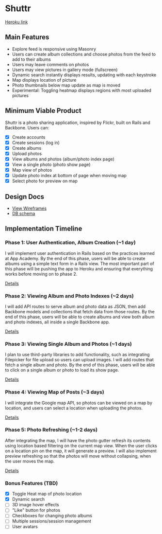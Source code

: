 # Shuttr

[Heroku link][heroku]

[heroku]: http://shuttr-app.herokuapp.com

## Main Features
- Explore feed is responsive using Masonry
- Users can create album collections and choose photos from the feed to add to their albums
- Users may leave comments on photos
- Users may view pictures in gallery mode (fullscreen)
- Dynamic search instantly displays results, updating with each keystroke
- Map displays location of picture
- Photo thumbnails below map update as map is moved
- Experimental: Toggling heatmap displays regions with most uploaded pictures


## Minimum Viable Product
Shuttr is a photo sharing application, inspired by Flickr, built on Rails and Backbone. Users can:
<!-- This is a Markdown checklist. Use it to keep track of your progress! -->

- [x] Create accounts
- [x] Create sessions (log in)
- [x] Create albums
- [x] Upload photos
- [x] View albums and photos (album/photo index page)
- [x] View a single photo (photo show page)
- [x] Map view of photos
- [x] Update photo index at bottom of page when moving map
- [x] Select photo for preview on map

## Design Docs
* [View Wireframes][views]
* [DB schema][schema]

[views]: ./docs/views.md
[schema]: ./docs/schema.md

## Implementation Timeline

### Phase 1: User Authentication, Album Creation (~1 day)
I will implement user authentication in Rails based on the practices learned at
App Academy. By the end of this phase, users will be able to create albums using
a simple text form in a Rails view. The most important part of this phase will
be pushing the app to Heroku and ensuring that everything works before moving on
to phase 2.

[Details][phase-one]

### Phase 2: Viewing Album and Photo Indexes (~2 days)
I will add API routes to serve album and photo data as JSON, then add Backbone
models and collections that fetch data from those routes. By the end of this
phase, users will be able to create albums and view both album and photo
indexes, all inside a single Backbone app.

[Details][phase-two]

### Phase 3: Viewing Single Album and Photos (~1 days)
I plan to use third-party libraries to add functionality, such as integrating
Filepicker for file upload so users can upload images. I will add routes that
fetch a single album and photo. By the end of this phase, users will be able
to click on a single album or photo to load its show page.

[Details][phase-three]

### Phase 4: Viewing Map of Posts (~3 days)
I will integrate the Google map API, so photos can be viewed on a map
by location, and users can select a location when uploading the photos.

[Details][phase-four]

### Phase 5: Photo Refreshing (~1-2 days)
After integrating the map, I will have the photo gutter refresh its contents
using location based filtering on the current map view. When the user clicks on
a location pin on the map, it will generate a preview. I will also implement
preview refreshing so that the photos will move without collapsing, when the
user moves the map.

[Details][phase-five]


### Bonus Features (TBD)
- [x] Toggle Heat map of photo location
- [x] Dynamic search
- [ ] 3D image hover effects
- [ ] "Like" button for photos
- [ ] Checkboxes for changing photo albums
- [ ] Multiple sessions/session management
- [ ] User avatars

[phase-one]: ./docs/phases/phase1.md
[phase-two]: ./docs/phases/phase2.md
[phase-three]: ./docs/phases/phase3.md
[phase-four]: ./docs/phases/phase4.md
[phase-five]: ./docs/phases/phase5.md
